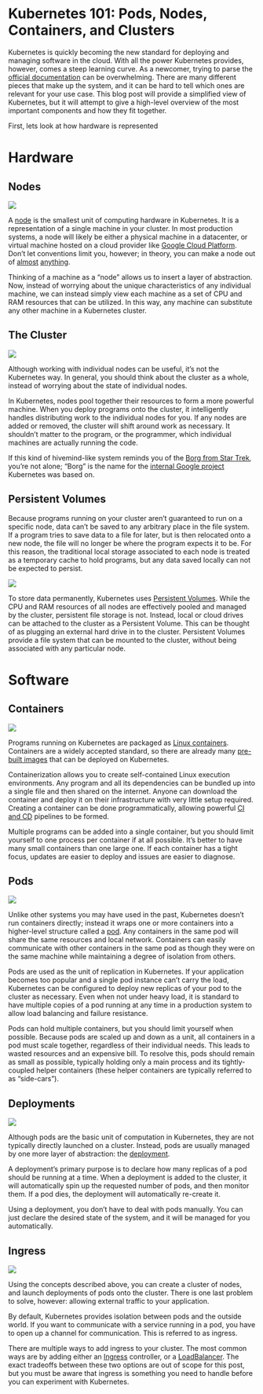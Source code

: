 # **Kubernetes 101: Pods, Nodes, Containers, and Clusters**

Kubernetes is quickly becoming the new standard for deploying and managing software in the cloud. With all the power Kubernetes provides, however, comes a steep learning curve. As a newcomer, trying to parse the  [official documentation](https://kubernetes.io/docs/concepts/) can be overwhelming. There are many different pieces that make up the system, and it can be hard to tell which ones are relevant for your use case. This blog post will provide a simplified view of Kubernetes, but it will attempt to give a high-level overview of the most important components and how they fit together.

First, lets look at how hardware is represented

# Hardware

## Nodes

![](nodes.png)

A  [node](https://kubernetes.io/docs/concepts/architecture/nodes/)  is the smallest unit of computing hardware in Kubernetes. It is a representation of a single machine in your cluster. In most production systems, a node will likely be either a physical machine in a datacenter, or virtual machine hosted on a cloud provider like  [Google Cloud Platform](https://cloud.google.com/). Don’t let conventions limit you, however; in theory, you can make a node out of  [almost](https://twitter.com/jkrippy/status/932800484703862784)  [anything](https://blog.hypriot.com/post/setup-kubernetes-raspberry-pi-cluster/).

Thinking of a machine as a “node” allows us to insert a layer of abstraction. Now, instead of worrying about the unique characteristics of any individual machine, we can instead simply view each machine as a set of CPU and RAM resources that can be utilized. In this way, any machine can substitute any other machine in a Kubernetes cluster.

## The Cluster

![](cluster.png)

Although working with individual nodes can be useful, it’s not the Kubernetes way. In general, you should think about the cluster as a whole, instead of worrying about the state of individual nodes.

In Kubernetes, nodes pool together their resources to form a more powerful machine. When you deploy programs onto the cluster, it intelligently handles distributing work to the individual nodes for you. If any nodes are added or removed, the cluster will shift around work as necessary. It shouldn’t matter to the program, or the programmer, which individual machines are actually running the code.

If this kind of hivemind-like system reminds you of the  [Borg from Star Trek](http://memory-alpha.wikia.com/wiki/Borg), you’re not alone; “Borg” is the name for the  [internal Google project](http://blog.kubernetes.io/2015/04/borg-predecessor-to-kubernetes.html)  Kubernetes was based on.

## Persistent Volumes

Because programs running on your cluster aren’t guaranteed to run on a specific node, data can’t be saved to any arbitrary place in the file system. If a program tries to save data to a file for later, but is then relocated onto a new node, the file will no longer be where the program expects it to be. For this reason, the traditional local storage associated to each node is treated as a temporary cache to hold programs, but any data saved locally can not be expected to persist.

![](volumes.png)

To store data permanently, Kubernetes uses  [Persistent Volumes](https://kubernetes.io/docs/concepts/storage/persistent-volumes/). While the CPU and RAM resources of all nodes are effectively pooled and managed by the cluster, persistent file storage is not. Instead, local or cloud drives can be attached to the cluster as a Persistent Volume. This can be thought of as plugging an external hard drive in to the cluster.  Persistent Volumes provide a file system that can be mounted to the cluster, without being associated with any particular node.

# Software

## Containers

![](containers.png)

Programs running on Kubernetes are packaged as  [Linux containers](https://www.docker.com/what-container). Containers are a widely accepted standard, so there are already many  [pre-built images](https://hub.docker.com/explore/)  that can be deployed on Kubernetes.

Containerization allows you to create self-contained Linux execution environments. Any program and all its dependencies can be bundled up into a single file and then shared on the internet. Anyone can download the container and deploy it on their infrastructure with very little setup required. Creating a container can be done programmatically, allowing powerful  [CI and CD](http://blog.sonatype.com/achieving-ci/cd-with-kubernetes)  pipelines to be formed.

Multiple programs can be added into a single container, but you should limit yourself to one process per container if at all possible. It’s better to have many small containers than one large one. If each container has a tight focus, updates are easier to deploy and issues are easier to diagnose.

## Pods

![](pods.png)

Unlike other systems you may have used in the past, Kubernetes doesn’t run containers directly; instead it wraps one or more containers into a higher-level structure called a  [pod](https://kubernetes.io/docs/concepts/workloads/pods/pod/). Any containers in the same pod will share the same resources and local network. Containers can easily communicate with other containers in the same pod as though they were on the same machine while maintaining a degree of isolation from others.

Pods are used as the unit of replication in Kubernetes. If your application becomes too popular and a single pod instance can’t carry the load, Kubernetes can be configured to deploy new replicas of your pod to the cluster as necessary. Even when not under heavy load, it is standard to have multiple copies of a pod running at any time in a production system to allow load balancing and failure resistance.

Pods can hold multiple containers, but you should limit yourself when possible. Because pods are scaled up and down as a unit, all containers in a pod must scale together, regardless of their individual needs. This leads to wasted resources and an expensive bill. To resolve this, pods should remain as small as possible, typically holding only a main process and its tightly-coupled helper containers (these helper containers are typically referred to as “side-cars”).

## Deployments

![](deployments.png)

Although pods are the basic unit of computation in Kubernetes, they are not typically directly launched on a cluster. Instead, pods are usually managed by one more layer of abstraction: the  [deployment](https://kubernetes.io/docs/concepts/workloads/controllers/deployment/).

A deployment’s primary purpose is to declare how many replicas of a pod should be running at a time. When a deployment is added to the cluster, it will automatically spin up the requested number of pods, and then monitor them. If a pod dies, the deployment will automatically re-create it.

Using a deployment, you don’t have to deal with pods manually. You can just declare the desired state of the system, and it will be managed for you automatically.

## Ingress

![](ingress.png)

Using the concepts described above, you can create a cluster of nodes, and launch deployments of pods onto the cluster. There is one last problem to solve, however: allowing external traffic to your application.

By default, Kubernetes provides isolation between pods and the outside world. If you want to communicate with a service running in a pod, you have to open up a channel for communication. This is referred to as ingress.

There are multiple ways to add ingress to your cluster. The most common ways are by adding either an  [Ingress](https://kubernetes.io/docs/concepts/services-networking/ingress/)  controller, or a  [LoadBalancer](https://kubernetes.io/docs/tasks/access-application-cluster/create-external-load-balancer/). The exact tradeoffs between these two options are out of scope for this post, but you must be aware that ingress is something you need to handle before you can experiment with Kubernetes.
